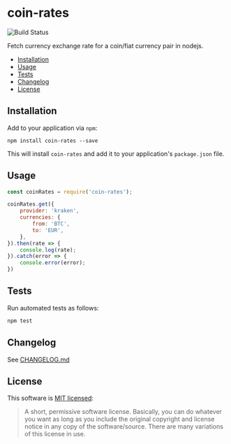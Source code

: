# coin-rates

![Build Status](https://github.com/bleskomat/coin-rates-node/actions/workflows/tests.yml/badge.svg)

Fetch currency exchange rate for a coin/fiat currency pair in nodejs.

* [Installation](#installation)
* [Usage](#usage)
* [Tests](#tests)
* [Changelog](#changelog)
* [License](#license)


## Installation

Add to your application via `npm`:
```
npm install coin-rates --save
```
This will install `coin-rates` and add it to your application's `package.json` file.


## Usage

```js
const coinRates = require('coin-rates');

coinRates.get({
	provider: 'kraken',
	currencies: {
		from: 'BTC',
		to: 'EUR',
	},
}).then(rate => {
	console.log(rate);
}).catch(error => {
	console.error(error);
})
```


## Tests

Run automated tests as follows:
```bash
npm test
```


## Changelog

See [CHANGELOG.md](https://github.com/bleskomat/coin-rates-node/blob/master/CHANGELOG.md)


## License

This software is [MIT licensed](https://tldrlegal.com/license/mit-license):
> A short, permissive software license. Basically, you can do whatever you want as long as you include the original copyright and license notice in any copy of the software/source.  There are many variations of this license in use.
